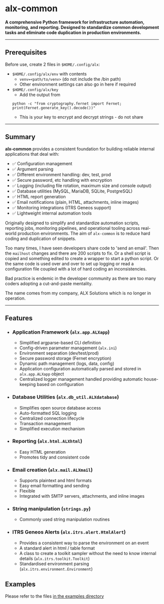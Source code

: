 # alx-common

**A comprehensive Python framework for infrastructure automation, monitoring, and reporting. Designed to standardize common development tasks and eliminate code duplication in production environments.**

---
## Prerequisites

Before use, create 2 files in `$HOME/.config/alx`:
* `$HOME/.config/alx/env` with contents
  * `venv=<path/to/venv>` (do not include the /bin path)
  * Other environment settings can also go in here if required 
* `$HOME/.config/alx/key`
  * Add the output from 
  ```
  python -c "from cryptography.fernet import Fernet; print(Fernet.generate_key().decode())"
  ```
  * This is your key to encrypt and decrypt strings - do not share

---
## Summary

**alx-common** provides a consistent foundation for building reliable internal applications that deal with:

- ✅ Configuration management
- ✅ Argument parsing
- ✅ Different environment handling: dev, test, prod
- ✅ Secure password, etc handling with encryption
- ✅ Logging (including file rotation, maximum size and console output)
- ✅ Database utilities (MySQL, MariaDB, SQLite, PostgreSQL)
- ✅ HTML report generation
- ✅ Email notifications (plain, HTML, attachments, inline images)
- ✅ Monitoring integrations (ITRS Geneos support)
- ✅ Lightweight internal automation tools

Originally designed to simplify and standardize automation scripts, 
reporting jobs, monitoring pipelines, and operational tooling across 
real-world production environments.  The aim of `alx-common` is to 
reduce hard coding and duplication of snippets. 

Too many times, I have seen developers share code to 'send an email'.
Then the `mailhost` changes and there are 200 scripts to fix. Or
a shell script is copied and something edited to create a wrapper
to start a python script. Or the same code is used over and over to 
set up logging or read a configuration file coupled with a lot of hard
coding an inconsistencies.

Bad practice is endemic in the developer community as there are too
many coders adopting a cut-and-paste mentality.

The name comes from my company, ALX Solutions which is no longer in 
operation.

---

## Features

- ### Application Framework (`alx.app.ALXapp`)
  - Simplified argparse-based CLI definition
  - Config-driven parameter management (`alx.ini`)
  - Environment separation (dev/test/prod)
  - Secure password storage (Fernet encryption)
  - Dynamic path management (logs, data, config)
  - Application configuration automatically parsed 
    and stored in `alx.app.ALXapp` object
  - Centralized logger management handled providing
    automatic house-keeping based on configuration

- ### Database Utilities (`alx.db_util.ALXdatabase`)
  - Simplifies open source database access
  - Auto-formatted SQL logging
  - Centralized connection lifecycle
  - Transaction management
  - Simplified execution mechanism

- ### Reporting (`alx.html.ALXhtml`)
  - Easy HTML generation
  - Promotes tidy and consistent code

- ### Email creation (`alx.mail.ALXmail`)
  - Supports plaintext and html formats
  - Easy email formatting and sending
  - Flexible
  - Integrated with SMTP servers, attachments, and inline images

- ### String manipulation (`strings.py`)
  - Commonly used string manipulation routines

- ### ITRS Geneos Alerts (`alx.itrs.alert.HtmlAlert`)
  - Provides a consistent way to parse the environment on an event
  - A standard alert in html / table format
  - A class to create a toolkit sampler without the
    need to know internal details (`alx.itrs.toolkit.Toolkit`)
  - Standardised environment parsing (`alx.itrs.environment.Environment`)

## Examples

Please refer to the files [in the examples directory](https://github.com/AndrewAPAC/alx-common/tree/main/examples)


